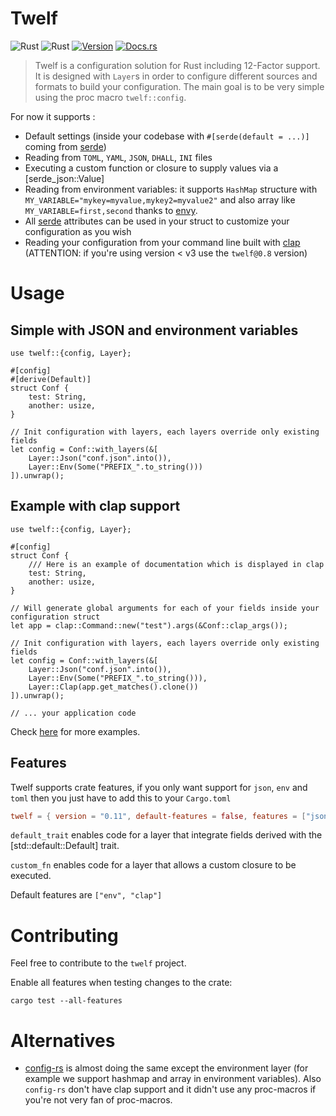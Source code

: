 # Twelf

![Rust](https://img.shields.io/badge/rust-stable-brightgreen.svg)
![Rust](https://github.com/bnjjj/twelf/workflows/Rust/badge.svg)
[![Version](https://img.shields.io/crates/v/twelf.svg)](https://crates.io/crates/twelf)
[![Docs.rs](https://docs.rs/twelf/badge.svg)](https://docs.rs/twelf)

> Twelf is a configuration solution for Rust including 12-Factor support. It is designed with `Layer`s in order to configure different sources and formats to build your configuration. The main goal is to be very simple using the proc macro `twelf::config`.

For now it supports :

- Default settings (inside your codebase with `#[serde(default = ...)]` coming from [serde](https://serde.rs))
- Reading from `TOML`, `YAML`, `JSON`, `DHALL`, `INI` files
- Executing a custom function or closure to supply values via a [serde_json::Value]
- Reading from environment variables: it supports `HashMap` structure with `MY_VARIABLE="mykey=myvalue,mykey2=myvalue2"` and also array like `MY_VARIABLE=first,second` thanks to [envy](https://github.com/softprops/envy).
- All [serde](https://serde.rs) attributes can be used in your struct to customize your configuration as you wish
- Reading your configuration from your command line built with [clap](https://github.com/clap-rs/clap) (ATTENTION: if you're using version < v3 use the `twelf@0.8` version)

# Usage

## Simple with JSON and environment variables

```rust,no_run
use twelf::{config, Layer};

#[config]
#[derive(Default)]
struct Conf {
    test: String,
    another: usize,
}

// Init configuration with layers, each layers override only existing fields
let config = Conf::with_layers(&[
    Layer::Json("conf.json".into()),
    Layer::Env(Some("PREFIX_".to_string()))
]).unwrap();
```

## Example with clap support

```rust,compile_fail
use twelf::{config, Layer};

#[config]
struct Conf {
    /// Here is an example of documentation which is displayed in clap
    test: String,
    another: usize,
}

// Will generate global arguments for each of your fields inside your configuration struct
let app = clap::Command::new("test").args(&Conf::clap_args());

// Init configuration with layers, each layers override only existing fields
let config = Conf::with_layers(&[
    Layer::Json("conf.json".into()),
    Layer::Env(Some("PREFIX_".to_string())),
    Layer::Clap(app.get_matches().clone())
]).unwrap();

// ... your application code
```

Check [here](./twelf/examples) for more examples.

## Features

Twelf supports crate features, if you only want support for `json`, `env` and `toml` then you just have to add this to your `Cargo.toml`

```toml
twelf = { version = "0.11", default-features = false, features = ["json", "toml", "env"] }
```

`default_trait` enables code for a layer that integrate fields derived with the [std::default::Default] trait.

`custom_fn` enables code for a layer that allows a custom closure to be executed.

Default features are `["env", "clap"]`

# Contributing

Feel free to contribute to the `twelf` project.

Enable all features when testing changes to the crate:

```console
cargo test --all-features
```

# Alternatives

- [config-rs](https://github.com/mehcode/config-rs) is almost doing the same except the environment layer (for example we support hashmap and array in environment variables). Also `config-rs` don't have clap support and it didn't use any proc-macros if you're not very fan of proc-macros.

